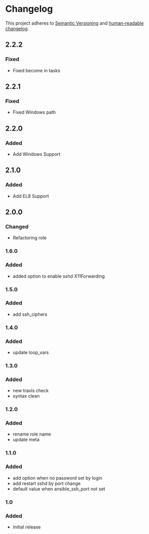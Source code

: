 # Changelog

This project adheres to [Semantic Versioning](https://semver.org/spec/v2.0.0.html)
and [human-readable changelog](https://keepachangelog.com/en/1.0.0/).

## 2.2.2

### Fixed

- Fixed become in tasks

## 2.2.1

### Fixed

- Fixed Windows path

## 2.2.0

### Added

- Add Windows Support

## 2.1.0

### Added

- Add EL8 Support

## 2.0.0

### Changed

- Refactoring role

### 1.6.0

### Added

- added option to enable sshd X11Forwarding

### 1.5.0

### Added

- add ssh_ciphers

### 1.4.0

### Added

- update loop_vars

### 1.3.0

### Added

- new travis check
- syntax clean

### 1.2.0

### Added

- rename role name
- update meta

### 1.1.0

### Added

- add option when no password set by login
- add restart sshd by port change
- default value when ansible_ssh_port not set

### 1.0

### Added

- Initial release
